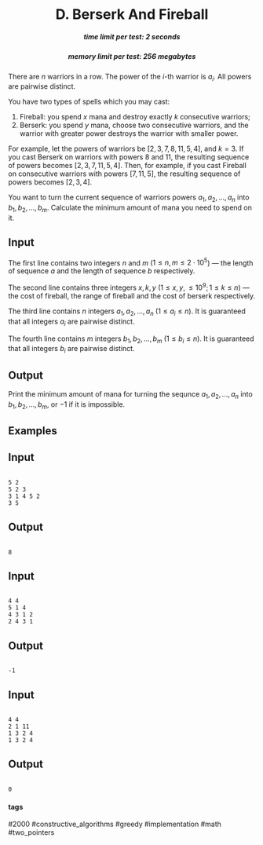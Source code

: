 <h1 style='text-align: center;'> D. Berserk And Fireball</h1>

<h5 style='text-align: center;'>time limit per test: 2 seconds</h5>
<h5 style='text-align: center;'>memory limit per test: 256 megabytes</h5>

There are $n$ warriors in a row. The power of the $i$-th warrior is $a_i$. All powers are pairwise distinct.

You have two types of spells which you may cast: 

1. Fireball: you spend $x$ mana and destroy exactly $k$ consecutive warriors;
2. Berserk: you spend $y$ mana, choose two consecutive warriors, and the warrior with greater power destroys the warrior with smaller power.

For example, let the powers of warriors be $[2, 3, 7, 8, 11, 5, 4]$, and $k = 3$. If you cast Berserk on warriors with powers $8$ and $11$, the resulting sequence of powers becomes $[2, 3, 7, 11, 5, 4]$. Then, for example, if you cast Fireball on consecutive warriors with powers $[7, 11, 5]$, the resulting sequence of powers becomes $[2, 3, 4]$.

You want to turn the current sequence of warriors powers $a_1, a_2, \dots, a_n$ into $b_1, b_2, \dots, b_m$. Calculate the minimum amount of mana you need to spend on it.

## Input

The first line contains two integers $n$ and $m$ ($1 \le n, m \le 2 \cdot 10^5$) — the length of sequence $a$ and the length of sequence $b$ respectively.

The second line contains three integers $x, k, y$ ($1 \le x, y, \le 10^9; 1 \le k \le n$) — the cost of fireball, the range of fireball and the cost of berserk respectively.

The third line contains $n$ integers $a_1, a_2, \dots, a_n$ ($1 \le a_i \le n$). It is guaranteed that all integers $a_i$ are pairwise distinct.

The fourth line contains $m$ integers $b_1, b_2, \dots, b_m$ ($1 \le b_i \le n$). It is guaranteed that all integers $b_i$ are pairwise distinct.

## Output

Print the minimum amount of mana for turning the sequnce $a_1, a_2, \dots, a_n$ into $b_1, b_2, \dots, b_m$, or $-1$ if it is impossible.

## Examples

## Input


```

5 2
5 2 3
3 1 4 5 2
3 5

```
## Output


```

8

```
## Input


```

4 4
5 1 4
4 3 1 2
2 4 3 1

```
## Output


```

-1

```
## Input


```

4 4
2 1 11
1 3 2 4
1 3 2 4

```
## Output


```

0

```


#### tags 

#2000 #constructive_algorithms #greedy #implementation #math #two_pointers 